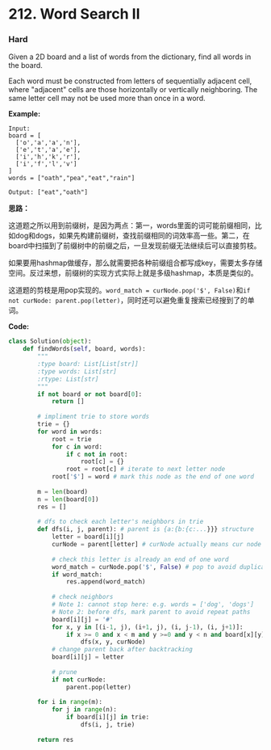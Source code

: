 # 212. Word Search II
### Hard

Given a 2D board and a list of words from the dictionary, find all words in the board.

Each word must be constructed from letters of sequentially adjacent cell, where "adjacent" cells are those horizontally or vertically neighboring. The same letter cell may not be used more than once in a word.

**Example:**

```
Input: 
board = [
  ['o','a','a','n'],
  ['e','t','a','e'],
  ['i','h','k','r'],
  ['i','f','l','v']
]
words = ["oath","pea","eat","rain"]

Output: ["eat","oath"]
```

**思路：**

这道题之所以用到前缀树，是因为两点：第一，words里面的词可能前缀相同，比如dog和dogs，如果先构建前缀树，查找前缀相同的词效率高一些。第二，在board中扫描到了前缀树中的前缀之后，一旦发现前缀无法继续后可以直接剪枝。

如果要用hashmap做缓存，那么就需要把各种前缀组合都写成key，需要太多存储空间。反过来想，前缀树的实现方式实际上就是多级hashmap，本质是类似的。

这道题的剪枝是用pop实现的。`word_match = curNode.pop('$', False)`和`if not curNode: parent.pop(letter)`，同时还可以避免重复搜索已经搜到了的单词。

**Code:**
```python
class Solution(object):
    def findWords(self, board, words):
        """
        :type board: List[List[str]]
        :type words: List[str]
        :rtype: List[str]
        """
        if not board or not board[0]:
            return []
        
        # impliment trie to store words
        trie = {}
        for word in words:
            root = trie
            for c in word:
                if c not in root:
                    root[c] = {}
                root = root[c] # iterate to next letter node
            root['$'] = word # mark this node as the end of one word
        
        m = len(board)
        n = len(board[0])
        res = []
        
        # dfs to check each letter's neighbors in trie
        def dfs(i, j, parent): # parent is {a:{b:{c:...}}} structure
            letter = board[i][j]
            curNode = parent[letter] # curNode actually means cur node and its children
            
            # check this letter is already an end of one word
            word_match = curNode.pop('$', False) # pop to avoid duplicates
            if word_match:
                res.append(word_match)
            
            # check neighbors
            # Note 1: cannot stop here: e.g. words = ['dog', 'dogs']
            # Note 2: before dfs, mark parent to avoid repeat paths
            board[i][j] = '#'
            for x, y in [(i-1, j), (i+1, j), (i, j-1), (i, j+1)]:
                if x >= 0 and x < m and y >=0 and y < n and board[x][y] in curNode:
                    dfs(x, y, curNode)
            # change parent back after backtracking
            board[i][j] = letter
            
            # prune
            if not curNode:
                parent.pop(letter)
        
        for i in range(m):
            for j in range(n):
                if board[i][j] in trie:
                    dfs(i, j, trie)
        
        return res
```
